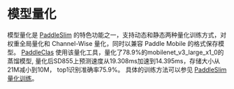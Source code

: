 # 模型量化

模型量化是 [PaddleSlim](https://github.com/PaddlePaddle/PaddleSlim) 的特色功能之一，支持动态和静态两种量化训练方式，对权重全局量化和 Channel-Wise 量化，同时以兼容 Paddle Mobile 的格式保存模型。
[PaddleClas](https://github.com/PaddlePaddle/PaddleClas) 使用该量化工具，量化了78.9%的mobilenet_v3_large_x1_0的蒸馏模型, 量化后SD855上预测速度从19.308ms加速到14.395ms，存储大小从21M减小到10M， top1识别准确率75.9%。
具体的训练方法可以参见 [PaddleSlim 量化训练](https://paddlepaddle.github.io/PaddleSlim/quick_start/quant_aware_tutorial.html)。
